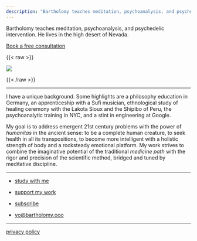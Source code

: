 ```yaml
---
description: "Bartholomy teaches meditation, psychoanalysis, and psychedelic intervention."
---
```


Bartholomy teaches meditation, psychoanalysis, and psychedelic intervention. He lives in the high desert of Nevada.

[Book a free consultation](/consult)

{{< raw >}}

<img class="narrow" src="/jerk.jpg"/>

{{< /raw >}}

---

I have a unique background. Some highlights are a philosophy education in Germany, an apprenticeship with a Sufi musician, ethnological study of healing ceremony with the Lakota Sioux and the Shipibo of Peru, the psychoanalytic training in NYC, and a stint in engineering at Google.

My goal is to address emergent 21st century problems with the power of *humanitas* in the ancient sense: to be a complete human creature, to seek health in all its transpositions, to become more intelligent with a holistic strength of body and a rocksteady emotional platform. My work strives to combine the imaginative potential of the traditional *medicine path* with the rigor and precision of the scientific method, bridged and tuned by meditative discipline.

---

* [study with me](/study/)

* [support my work](/support/)

* [subscribe](/subscribe/)

* yo@bartholomy.ooo

---

[privacy policy](/about/privacy)
